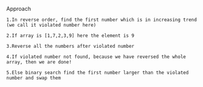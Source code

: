 Approach

    1.In reverse order, find the first number which is in increasing trend (we call it violated number here)

    2.If array is [1,7,2,3,9] here the element is 9

    3.Reverse all the numbers after violated number

    4.If violated number not found, because we have reversed the whole array, then we are done!

    5.Else binary search find the first number larger than the violated number and swap them